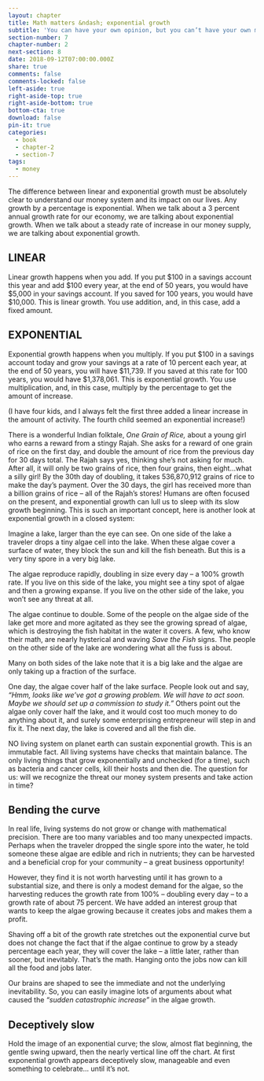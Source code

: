 ```yaml
---
layout: chapter
title: Math matters &ndash; exponential growth
subtitle: 'You can have your own opinion, but you can’t have your own math.'
section-number: 7
chapter-number: 2
next-section: 8
date: 2018-09-12T07:00:00.000Z
share: true
comments: false
comments-locked: false
left-aside: true
right-aside-top: true
right-aside-bottom: true
bottom-cta: true
download: false
pin-it: true
categories:
  - book
  - chapter-2
  - section-7
tags:
  - money
---
```

The difference between linear and exponential growth must be
absolutely clear to understand our money system and its impact
on our lives. Any growth by a percentage is exponential. When
we talk about a 3 percent annual growth rate for our economy,
we are talking about exponential growth. When we talk about a
steady rate of increase in our money supply, we are talking about
exponential growth.

## LINEAR

Linear growth happens when you add. If you put $100 in a savings
account this year and add $100 every year, at the end of 50 years, you
would have $5,000 in your savings account. If you saved for 100 years,
you would have $10,000. This is linear growth. You use addition, and,
in this case, add a fixed amount.

## EXPONENTIAL

Exponential growth happens when you multiply. If you put $100 in
a savings account today and grow your savings at a rate of 10 percent
each year, at the end of 50 years, you will have $11,739. If you saved at
this rate for 100 years, you would have $1,378,061. This is exponential
growth. You use multiplication, and, in this case, multiply by the
percentage to get the amount of increase.

(I have four kids, and I always felt the first three added a linear
increase in the amount of activity. The fourth child seemed an
exponential increase!)

There is a wonderful Indian folktale, _One Grain of Rice,_ about a young
girl who earns a reward from a stingy Rajah. She asks for a reward of one grain of rice on the first day, and double the amount of rice from
the previous day for 30 days total. The Rajah says yes, thinking she’s
not asking for much. After all, it will only be two grains of rice, then
four grains, then eight...what a silly girl! By the 30th day of doubling,
it takes 536,870,912 grains of rice to make the day’s payment. Over
the 30 days, the girl has received more than a billion grains of rice –
all of the Rajah’s stores!
Humans are often focused on the present, and exponential growth
can lull us to sleep with its slow growth beginning. This is such an
important concept, here is another look at exponential growth in a
closed system:

Imagine a lake, larger than the eye can see. On one side of the lake a
traveler drops a tiny algae cell into the lake. When these algae cover a
surface of water, they block the sun and kill the fish beneath. But this
is a very tiny spore in a very big lake.

The algae reproduce rapidly, doubling in size every day – a 100%
growth rate. If you live on this side of the lake, you might see a tiny
spot of algae and then a growing expanse. If you live on the other
side of the lake, you won’t see any threat at all.

The algae continue to double. Some of the people on the algae side of
the lake get more and more agitated as they see the growing spread of
algae, which is destroying the fish habitat in the water it covers. A few,
who know their math, are nearly hysterical and waving _Save the Fish_
signs. The people on the other side of the lake are wondering what all
the fuss is about.

Many on both sides of the lake note that it is a big lake and the algae
are only taking up a fraction of the surface.

One day, the algae cover half of the lake surface. People look out
and say, _“Hmm, looks like we’ve got a growing problem. We will have
to act soon. Maybe we should set up a commission to study it.”_ Others
point out the algae only cover half the lake, and it would cost too
much money to do anything about it, and surely some enterprising entrepreneur will step in and fix it. The next day, the lake is covered
and all the fish die.

NO living system on planet earth can sustain exponential growth.
This is an immutable fact. All living systems have checks that
maintain balance. The only living things that grow exponentially and
unchecked (for a time), such as bacteria and cancer cells, kill their
hosts and then die. The question for us: will we recognize the threat
our money system presents and take action in time?

## Bending the curve

In real life, living systems do not grow or change with mathematical
precision. There are too many variables and too many unexpected
impacts. Perhaps when the traveler dropped the single spore into the
water, he told someone these algae are edible and rich in nutrients;
they can be harvested and a beneficial crop for your community – a
great business opportunity!

However, they find it is not worth harvesting until it has grown to a
substantial size, and there is only a modest demand for the algae, so
the harvesting reduces the growth rate from 100% – doubling every
day – to a growth rate of about 75 percent. We have added an interest
group that wants to keep the algae growing because it creates jobs
and makes them a profit.

Shaving off a bit of the growth rate stretches out the exponential
curve but does not change the fact that if the algae continue to grow
by a steady percentage each year, they will cover the lake – a little
later, rather than sooner, but inevitably. That’s the math. Hanging
onto the jobs now can kill all the food and jobs later.

Our brains are shaped to see the immediate and not the underlying
inevitability. So, you can easily imagine lots of arguments about what
caused the _“sudden catastrophic increase”_ in the algae growth.

## Deceptively slow

Hold the image of an exponential curve; the slow, almost flat
beginning, the gentle swing upward, then the nearly vertical line
off the chart. At first exponential growth appears deceptively slow,
manageable and even something to celebrate... until it’s not.
